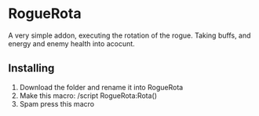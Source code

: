 # RogueRota #
A very simple addon, executing the rotation of the rogue. Taking buffs, and energy and enemy health into acocunt.

## Installing ##   
1. Download the folder and rename it into RogueRota   
2. Make this macro: /script RogueRota:Rota()
3. Spam press this macro